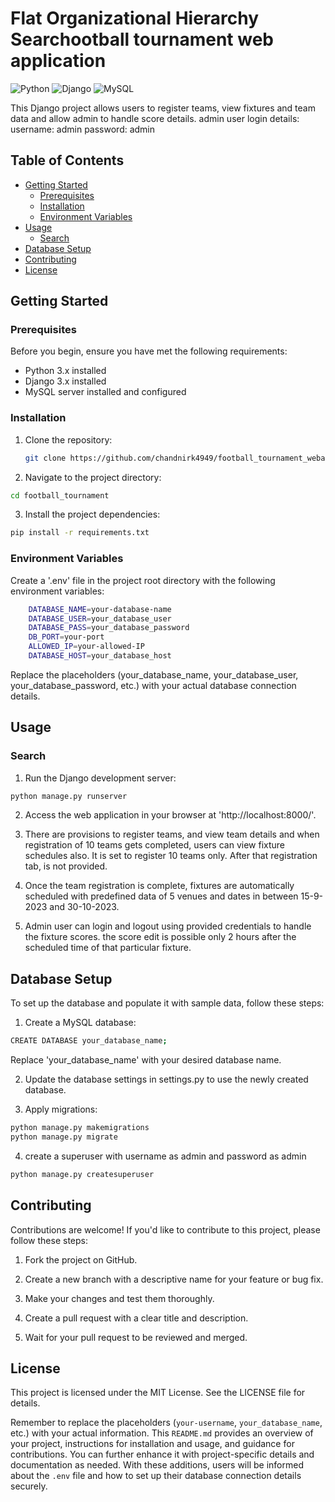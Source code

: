 # Flat Organizational Hierarchy Searchootball tournament web application
![Python](https://img.shields.io/badge/Python-3.x-blue.svg)
![Django](https://img.shields.io/badge/Django-3.x-green.svg)
![MySQL](https://img.shields.io/badge/MySQL-5.x-orange.svg)

This Django project allows users to register teams, view fixtures and team data and allow admin to handle score details.
admin user login details:
username: admin
password: admin
## Table of Contents

- [Getting Started](#getting-started)
  - [Prerequisites](#prerequisites)
  - [Installation](#installation)
  - [Environment Variables](#environment-variables)
- [Usage](#usage)
  - [Search](#search)
- [Database Setup](#database-setup)
- [Contributing](#contributing)
- [License](#license)

## Getting Started

### Prerequisites

Before you begin, ensure you have met the following requirements:

- Python 3.x installed
- Django 3.x installed
- MySQL server installed and configured

### Installation

1. Clone the repository:

   ```bash
   git clone https://github.com/chandnirk4949/football_tournament_webapp.git

2. Navigate to the project directory:
```bash
cd football_tournament
```

3. Install the project dependencies:
```bash
pip install -r requirements.txt
```

### Environment Variables
Create a '.env' file in the project root directory with the following environment variables:

```bash
    DATABASE_NAME=your-database-name
    DATABASE_USER=your_database_user
    DATABASE_PASS=your_database_password
    DB_PORT=your-port
    ALLOWED_IP=your-allowed-IP
    DATABASE_HOST=your_database_host
```

Replace the placeholders (your_database_name, your_database_user, your_database_password, etc.) with your actual database connection details.

## Usage
### Search
1. Run the Django development server:
```bash
python manage.py runserver
```

2. Access the web application in your browser at 'http://localhost:8000/'.

3. There are provisions to register teams, and view team details and when registration of 10 teams gets completed, users can view fixture schedules also. It is set to register 10 teams only. After that registration tab, is not provided.

4. Once the team registration is complete, fixtures are automatically scheduled with predefined data of 5 venues and dates in between 15-9-2023 and 30-10-2023.

5. Admin user can login and logout using provided credentials to handle the fixture scores. the score edit is possible only 2 hours after the scheduled time of that particular fixture.

## Database Setup
To set up the database and populate it with sample data, follow these steps:

1. Create a MySQL database:
```bash
CREATE DATABASE your_database_name;
```

Replace 'your_database_name' with your desired database name.

2. Update the database settings in settings.py to use the newly created database.

3. Apply migrations:
```bash
python manage.py makemigrations
python manage.py migrate
```
4. create a superuser with username as admin and password as admin
```bash
python manage.py createsuperuser
```
## Contributing
Contributions are welcome! If you'd like to contribute to this project, please follow these steps:

1. Fork the project on GitHub.

2. Create a new branch with a descriptive name for your feature or bug fix.

3. Make your changes and test them thoroughly.

4. Create a pull request with a clear title and description.

5. Wait for your pull request to be reviewed and merged.

## License
This project is licensed under the MIT License. See the LICENSE file for details.

Remember to replace the placeholders (`your-username`, `your_database_name`, etc.) with your actual information. This `README.md` provides an overview of your project, instructions for installation and usage, and guidance for contributions. You can further enhance it with project-specific details and documentation as needed. With these additions, users will be informed about the `.env` file and how to set up their database connection details securely.


